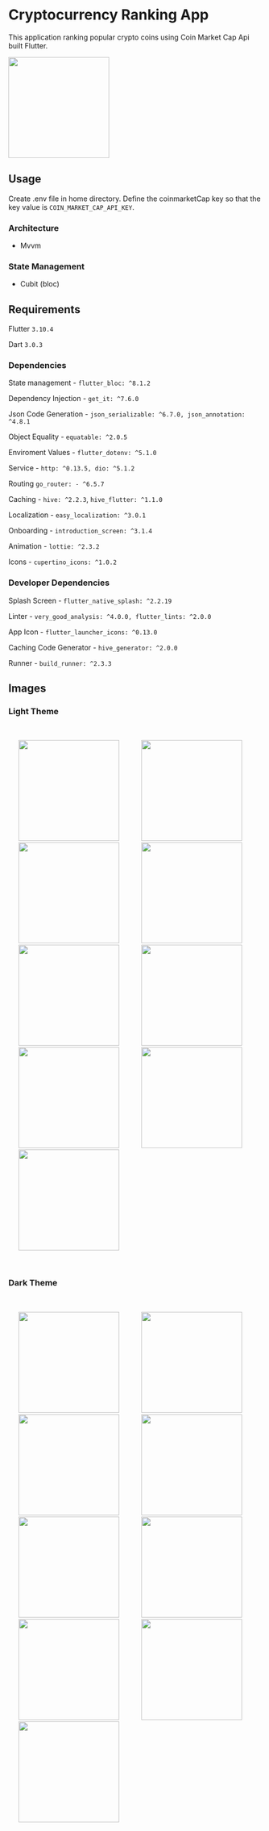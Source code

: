 # Cryptocurrency Ranking App

This application ranking popular crypto coins using Coin Market Cap Api built Flutter.

<p>
  <img src="assets\readme\cryptocurrency_video.gif" width="200">
</p>

## Usage

Create .env file in home directory. Define the coinmarketCap key so that the key value is `COIN_MARKET_CAP_API_KEY`.

### Architecture

- Mvvm

### State Management

- Cubit (bloc)

## Requirements

Flutter `3.10.4`

Dart `3.0.3`

### Dependencies

State management - `flutter_bloc: ^8.1.2`

Dependency Injection - `get_it: ^7.6.0`

Json Code Generation - `json_serializable: ^6.7.0, json_annotation: ^4.8.1`

Object Equality - `equatable: ^2.0.5`

Enviroment Values - `flutter_dotenv: ^5.1.0`

Service - `http: ^0.13.5, dio: ^5.1.2`

Routing `go_router: - ^6.5.7`

Caching - `hive: ^2.2.3`, `hive_flutter: ^1.1.0`

Localization - `easy_localization: ^3.0.1`

Onboarding - `introduction_screen: ^3.1.4`

Animation - `lottie: ^2.3.2`

Icons - `cupertino_icons: ^1.0.2`

### Developer Dependencies

Splash Screen - `flutter_native_splash: ^2.2.19`

Linter - `very_good_analysis: ^4.0.0, flutter_lints: ^2.0.0`

App Icon - `flutter_launcher_icons: ^0.13.0`

Caching Code Generator - `hive_generator: ^2.0.0`

Runner - `build_runner: ^2.3.3`

## Images

### Light Theme

<br>
<p float="left">
  <img hspace="20"  src="assets/readme-files/splash.jpg" width="200" />
  <img hspace="20" src="assets/readme-files/intro-first.jpg" width="200" />
  <img hspace="20"  src="assets/readme-files/intro-second.jpg" width="200" />
  <img hspace="20"  src="assets/readme-files/intro-third.jpg" width="200" />
  <img hspace="20" src="assets/readme-files/home.jpg" width="200" />
  <img hspace="20" src="assets/readme-files/error.jpg" width="200" />
  <img hspace="20"  src="assets/readme-files/setting.jpg" width="200" />
  <img hspace="20"  src="assets/readme-files/theme-alert.jpg" width="200" />
  <img hspace="20" src="assets/readme-files/localization-alert.jpg" width="200" />
</p>
<br>

### Dark Theme

<br>
<p float="left">
  <img hspace="20"  src="assets/readme-files/splash_dark.jpg" width="200" />
  <img hspace="20" src="assets/readme-files/intro-first-dark.jpg" width="200" />
  <img hspace="20"  src="assets/readme-files/intro-second-dark.jpg" width="200" />
  <img hspace="20"  src="assets/readme-files/intro-third-dark.jpg" width="200" />
  <img hspace="20" src="assets/readme-files/home-dark.jpg" width="200" />
  <img hspace="20" src="assets/readme-files/error-dark.jpg" width="200" />
  <img hspace="20"  src="assets/readme-files/setting-dark.jpg" width="200" />
  <img hspace="20"  src="assets/readme-files/theme-alert-dark.jpg" width="200" />
  <img hspace="20" src="assets/readme-files/localization-alert-dark.jpg" width="200" />
</p>
<br>
